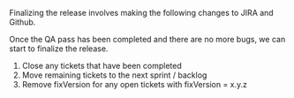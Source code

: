 Finalizing the release involves making the following changes to JIRA and Github.

Once the QA pass has been completed and there are no more bugs, we can start to finalize the 
release. 

1. Close any tickets that have been completed
1. Move remaining tickets to the next sprint / backlog
1. Remove fixVersion for any open tickets with fixVersion = x.y.z 

